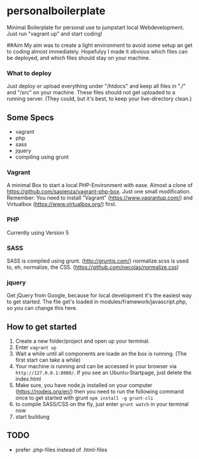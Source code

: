 # personalboilerplate
Minimal Boilerplate for personal use to jumpstart local Webdevelopment.
Just run "vagrant up" and start coding!

##Aim
My aim was to create a light environment to avoid some setup an get to coding almost immediately. Hopefulyy I made it obvious which files can be deployed, and which files should stay on your machine.

### What to deploy
Just deploy or upload everything under "/htdocs" and keep all files in "./" and "/src" on your machine. These files should not get uploaded to a running server. (They could, but it's best, to keep your live-directory clean.)

## Some Specs
- vagrant
- php
- sass
- jquery
- compiling using grunt

### Vagrant
A minimal Box to start a local PHP-Environment with ease. Almost a clone of https://github.com/sapienza/vagrant-php-box. Just one small modification.
Remember: You need to install "Vagrant" (https://www.vagrantup.com/) and Virtualbox (https://www.virtualbox.org/) first.

### PHP
Currently using Version 5

### SASS
SASS is compiled using grunt. (http://gruntjs.com/)
normalize.scss is used to, eh, normalize, the CSS. (https://github.com/necolas/normalize.css)

### jquery
Get jQuery from Google, because for local development it's the easiest way to get started. The file get's loaded in modules/framework/javascript.php, so you can change this here.

## How to get started
1. Create a new folder/project and open up your terminal.
2. Enter `vagrant up`
3. Wait a while until all components are loade an the box is running. (The first start can take a while)
4. Your machine is running and can be accessed in your browser via `http://127.0.0.1:8080/`. If you see an Ubuntu-Startpage, just delete the index.html
5. Make sure, you have node.js installed on your computer (https://nodejs.org/en/) then you need to run the following command once to get started with grunt `npm install -g grunt-cli`
6. to compile SASS/CSS on the fly, just enter `grunt watch` in your terminal now
7. start buildung

## TODO
- prefer .php-files instead of .html-files
